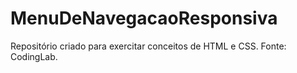 # MenuDeNavegacaoResponsiva
Repositório criado para exercitar conceitos de HTML e CSS. Fonte: CodingLab.
